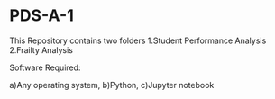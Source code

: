 # PDS-A-1
This Repository contains two folders 
1.Student Performance Analysis
2.Frailty Analysis

Software Required: 

a)Any operating system, 
b)Python, 
c)Jupyter notebook
